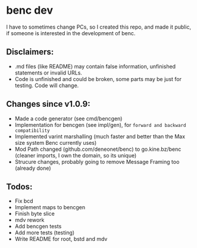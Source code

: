# benc dev

I have to sometimes change PCs, so I created this repo, and made it public, if someone is interested in the development of benc.

## Disclaimers:
- .md files (like README) may contain false information, unfinished statements or invalid URLs.
- Code is unfinished and could be broken, some parts may be just for testing. Code will change.

## Changes since v1.0.9:
- Made a code generator (see cmd/bencgen)
- Implementation for bencgen (see impl/gen), for `forward and backward compatibility`
- Implemented varint marshalling (much faster and better than the Max size system Benc currently uses)
- Mod Path changed (github.com/deneonet/benc) to go.kine.bz/benc (cleaner imports, I own the domain, so its unique)
- Strucure changes, probably going to remove Message Framing too (already done)

## Todos:
- Fix bcd
- Implement maps to bencgen
- Finish byte slice
- mdv rework
- Add bencgen tests
- Add more tests (testing)
- Write README for root, bstd and mdv